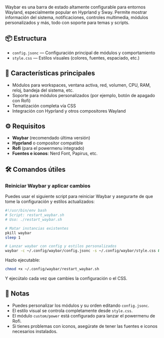 Waybar es una barra de estado altamente configurable para entornos Wayland, especialmente popular en Hyprland y Sway. Permite mostrar información del sistema, notificaciones, controles multimedia, módulos personalizados y más, todo con soporte para temas y scripts.

## 📦 Estructura

- `config.jsonc` — Configuración principal de módulos y comportamiento
- `style.css` — Estilos visuales (colores, fuentes, espaciado, etc.)

## 🚀 Características principales

- Módulos para workspaces, ventana activa, red, volumen, CPU, RAM, reloj, bandeja del sistema, etc.
- Soporte para módulos personalizados (por ejemplo, botón de apagado con Rofi)
- Tematización completa vía CSS
- Integración con Hyprland y otros compositores Wayland

## ⚙️ Requisitos

- **Waybar** (recomendado última versión)
- **Hyprland** o compositor compatible
- **Rofi** (para el powermenu integrado)
- **Fuentes e iconos**: Nerd Font, Papirus, etc.

## 🛠️ Comandos útiles

### Reiniciar Waybar y aplicar cambios

Puedes usar el siguiente script para reiniciar Waybar y asegurarte de que tome la configuración y estilos actualizados:

```bash
#!/usr/bin/env bash
# Script: restart_waybar.sh
# Uso: ./restart_waybar.sh

# Matar instancias existentes
pkill waybar
sleep 1

# Lanzar waybar con config y estilos personalizados
waybar -c ~/.config/waybar/config.jsonc -s ~/.config/waybar/style.css &
```

Hazlo ejecutable:
```bash
chmod +x ~/.config/waybar/restart_waybar.sh
```

Y ejecútalo cada vez que cambies la configuración o el CSS.

## 📝 Notas

- Puedes personalizar los módulos y su orden editando `config.jsonc`.
- El estilo visual se controla completamente desde `style.css`.
- El módulo `custom/power` está configurado para lanzar el powermenu de Rofi.
- Si tienes problemas con iconos, asegúrate de tener las fuentes e iconos necesarios instalados.
